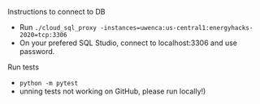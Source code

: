 Instructions to connect to DB
* Run `./cloud_sql_proxy -instances=uwenca:us-central1:energyhacks-2020=tcp:3306`
* On your prefered SQL Studio, connect to localhost:3306 and use password.


Run tests
* `python -m pytest` 
* unning tests not working on GitHub, please run locally!)
